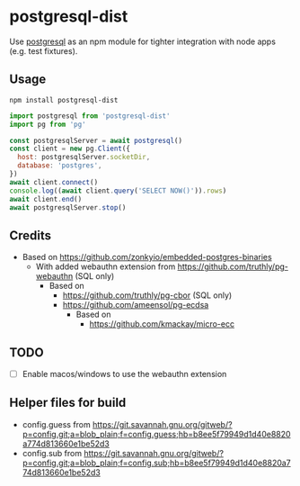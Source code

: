 # postgresql-dist

Use [postgresql](http://postgresql.org) as an npm module for tighter integration with node apps (e.g. test fixtures).

## Usage

`npm install postgresql-dist`

```javascript
import postgresql from 'postgresql-dist'
import pg from 'pg'

const postgresqlServer = await postgresql()
const client = new pg.Client({
  host: postgresqlServer.socketDir,
  database: 'postgres',
})
await client.connect()
console.log((await client.query('SELECT NOW()')).rows)
await client.end()
await postgresqlServer.stop()
```

## Credits

- Based on <https://github.com/zonkyio/embedded-postgres-binaries>
  - With added webauthn extension from <https://github.com/truthly/pg-webauthn> (SQL only)
    - Based on
      - <https://github.com/truthly/pg-cbor> (SQL only)
      - <https://github.com/ameensol/pg-ecdsa>
        - Based on
          - <https://github.com/kmackay/micro-ecc>

## TODO

- [ ] Enable macos/windows to use the webauthn extension

## Helper files for build

- config.guess from <https://git.savannah.gnu.org/gitweb/?p=config.git;a=blob_plain;f=config.guess;hb=b8ee5f79949d1d40e8820a774d813660e1be52d3>
- config.sub from <https://git.savannah.gnu.org/gitweb/?p=config.git;a=blob_plain;f=config.sub;hb=b8ee5f79949d1d40e8820a774d813660e1be52d3>
